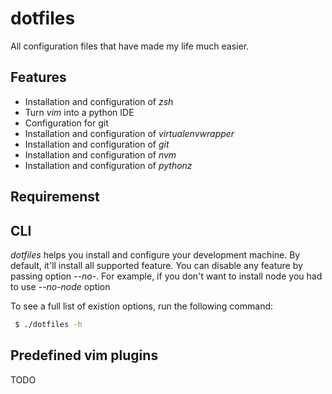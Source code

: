 # dotfiles

All configuration files that have made my life much easier.


## Features

* Installation and configuration of *zsh*
* Turn *vim* into a python IDE
* Configuration for git
* Installation and configuration of *virtualenvwrapper*
* Installation and configuration of *git*
* Installation and configuration of *nvm*
* Installation and configuration of *pythonz*

## Requiremenst

## CLI

*dotfiles* helps you install and configure your development machine. By default, it'll install all supported feature. You can disable any feature by passing option *--no-<FEATURE>*. For example, if you don't want to install node you had to use *--no-node* option

To see a full list of existion options, run the following command:

```bash
 $ ./dotfiles -h
```

## Predefined vim plugins

TODO
